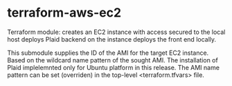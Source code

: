 # terraform-aws-ec2
Terraform module:
creates an EC2 instance with access secured to the local host
deploys Plaid backend on the instance
deploys the front end locally.

This submodule supplies the ID of the AMI for the target EC2 instance.
Based on the wildcard name pattern of the sought AMI.
The installation of Plaid implelemnted only for Ubuntu platform in this release.
The AMI name pattern can be set (overriden) in the top-level <terraform.tfvars> file.


